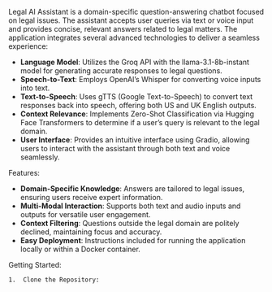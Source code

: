 Legal AI Assistant is a domain-specific question-answering chatbot focused on legal issues. The assistant accepts user queries via text or voice input and provides concise, relevant answers related to legal matters. The application integrates several advanced technologies to deliver a seamless experience:

- **Language Model**: Utilizes the Groq API with the llama-3.1-8b-instant model for generating accurate responses to legal questions.
- **Speech-to-Text**: Employs OpenAI’s Whisper for converting voice inputs into text.
- **Text-to-Speech**: Uses gTTS (Google Text-to-Speech) to convert text responses back into speech, offering both US and UK English outputs.
- **Context Relevance**: Implements Zero-Shot Classification via Hugging Face Transformers to determine if a user’s query is relevant to the legal domain.
- **User Interface**: Provides an intuitive interface using Gradio, allowing users to interact with the assistant through both text and voice seamlessly.

Features:
- **Domain-Specific Knowledge**: Answers are tailored to legal issues, ensuring users receive expert information.
- **Multi-Modal Interaction**: Supports both text and audio inputs and outputs for versatile user engagement.
- **Context Filtering**: Questions outside the legal domain are politely declined, maintaining focus and accuracy.
- **Easy Deployment**: Instructions included for running the application locally or within a Docker container.

Getting Started:

	1.	Clone the Repository:

